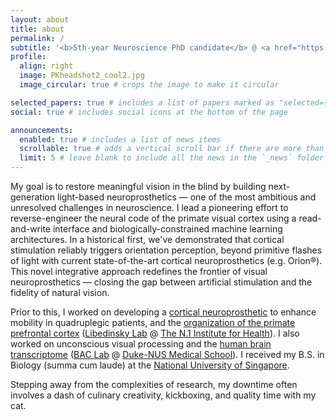 ```yaml
---
layout: about
title: about
permalink: /
subtitle: '<b>5th-year Neuroscience PhD candidate</b> @ <a href="https://seidemannlab.site/">Seidemann lab</a>, <a href="https://www.utexas.edu/">UT Austin</a> <br> Depts. of <a href="https://neuroscience.utexas.edu/">Neuroscience</a> & <a href="https://liberalarts.utexas.edu/psychology/">Psychology</a>, <a href="https://inp.neuroscience.utexas.edu/">INP</a>, <a href="https://ctcn.utexas.edu/">CTCN</a>, <a href="https://liberalarts.utexas.edu/cps/">CPS</a>'
profile:
  align: right
  image: PKheadshot2_cool2.jpg
  image_circular: true # crops the image to make it circular

selected_papers: true # includes a list of papers marked as "selected={true}"
social: true # includes social icons at the bottom of the page

announcements:
  enabled: true # includes a list of news items
  scrollable: true # adds a vertical scroll bar if there are more than 3 news items
  limit: 5 # leave blank to include all the news in the `_news` folder
---
```


My goal is to restore meaningful vision in the blind by building next-generation light-based neuroprosthetics — one of the most ambitious and unresolved challenges in neuroscience. I lead a pioneering effort to reverse-engineer the neural code of the primate visual cortex using a read-and-write interface and biologically-constrained machine learning architectures. In a historical first, we've demonstrated that cortical stimulation reliably triggers orientation perception, beyond primitive flashes of light with current state-of-the-art cortical neuroprosthetics (e.g. Orion®). This novel integrative approach redefines the frontier of visual neuroprosthetics — closing the gap between artificial stimulation and the fidelity of natural vision.

Prior to this, I worked on developing a [cortical neuroprosthetic](https://journals.plos.org/plosone/article?id=10.1371/journal.pone.0165773) to enhance mobility in quadruplegic patients, and the [organization of the primate prefrontal cortex](https://www.jneurosci.org/content/43/38/6564.abstract) ([Libedinsky Lab](http://libedinskylab.com/) @ [The N.1 Institute for Health](https://n1labs.org/)). I also worked on unconscious visual processing and the [human brain transcriptome](https://www.eneuro.org/content/6/6/ENEURO.0283-19.2019) ([BAC Lab](https://sites.google.com/site/brainconsciousnesslab/about-us?authuser=0) @ [Duke-NUS Medical School](https://www.duke-nus.edu.sg/)). I received my B.S. in Biology (summa cum laude) at the [National University of Singapore](https://nus.edu.sg/).

Stepping away from the complexities of research, my downtime often involves a dash of culinary creativity, kickboxing, and quality time with my cat.
